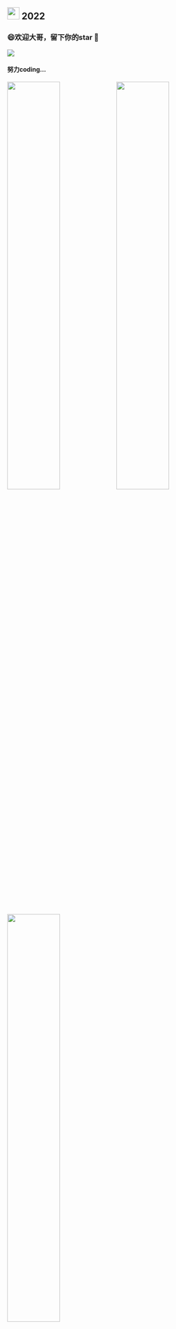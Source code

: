 ## <img src="https://emojis.slackmojis.com/emojis/images/1621024394/39092/cat-roll.gif?1621024394" width="28" /> 2022 

### 😄欢迎大哥，留下你的star 👋

![](https://visitor-badge.glitch.me/badge?page_id=Biscuit0504.Biscuit0504)

#### 努力coding...

<!--
**Biscuit0504/Biscuit0504** is a ✨ _special_ ✨ repository because its `README.md` (this file) appears on your GitHub profile.

Here are some ideas to get you started:

- 🔭 I’m currently working on ...
- 🌱 I’m currently learning ...
- 👯 I’m looking to collaborate on ...
- 🤔 I’m looking for help with ...
- 💬 Ask me about ...
- 📫 How to reach me: ...
- 😄 Pronouns: ...
- ⚡ Fun fact: ...
-->

<p>
  <img width="49%" src="https://github-readme-stats.vercel.app/api?username=Biscuit0504&show_icons=true&theme=tokyonight" />
  <img width="49%" src="https://github-readme-streak-stats.herokuapp.com/?user=Biscuit0504&theme=tokyonight" />
  <img width="49%" src="https://github-readme-stats.vercel.app/api/top-langs/?username=Biscuit0504&layout=compact&theme=tokyonight" />
</p>
